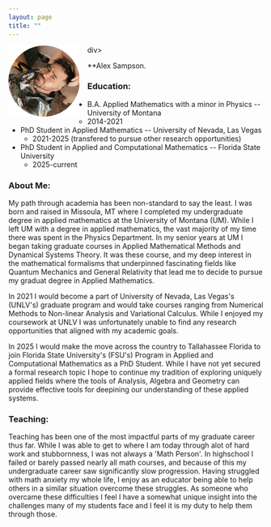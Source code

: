 ```yaml
---
layout: page
title: ""
---
```


<img align="left" src="assets/images/ProfilePick1.png" alt="My Image" style="width:140px; height:auto; float:left; margin:0 1rem 1rem 0;"> 


<div style="margine-top: 140px;"></div>div>




<p class="lage-text"> **Alex Sampson.</p>

### Education:
* B.A. Applied Mathematics with a minor in Physics -- University of Montana
  * 2014-2021
* PhD Student in Applied Mathematics -- University of Nevada, Las Vegas
  * 2021-2025 (transfered to pursue other research opportunities)
* PhD Student in Applied and Computational Mathematics -- Florida State University
  * 2025-current
 
### About Me:
My path through academia has been non-standard to say the least. I was born and raised in Missoula, MT where I completed my undergraduate degree in applied mathematics at the University of Montana (UM). While I left UM with a degree in applied mathematics, the vast majority of my time there was spent in the Physics Department. In my senior years at UM I began taking graduate courses in Applied Mathematical Methods and Dynamical Systems Theory. It was these course, and my deep interest in the mathematical formalisms that underpinned fascinating fields like Quantum Mechanics and General Relativity that lead me to decide to pursue my graduat degree in Applied Mathematics.

In 2021 I would become a part of University of Nevada, Las Vegas's (UNLV's) graduate program and would take courses ranging from Numerical Methods to Non-linear Analysis and Variational Calculus. While I enjoyed my coursework at UNLV I was unfortunately unable to find any research opportunities that aligned with my academic goals.

In 2025 I would make the move across the country to Tallahassee Florida to join Florida State University's (FSU's) Program in Applied and Computational Mathematics as a PhD Student. While I have not yet secured a formal research topic I hope to continue my tradition of exploring uniquely applied fields where the tools of Analysis, Algebra and Geometry can provide effective tools for deepining our understanding of these applied systems.

### Teaching:
Teaching has been one of the most impactful parts of my graduate career thus far. While I was able to get to where I am today through alot of hard work and stubbornness, I was not always a 'Math Person'. In highschool I failed or barely passed nearly all math courses, and because of this my undergraduate career saw significantly slow progression. Having struggled with math anxiety my whole life, I enjoy as an educator being able to help others in a similar situation overcome these struggles. As someone who overcame these difficulties I feel I have a somewhat unique insight into the challenges many of my students face and I feel it is my duty to help them through those. 


